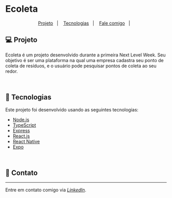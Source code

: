 <h1>Ecoleta</h1>

<p align="center">
  <a href="#-projeto">Projeto</a>&nbsp;&nbsp;&nbsp;|&nbsp;&nbsp;&nbsp;
  <a href="#rocket-tecnologias">Tecnologias</a>&nbsp;&nbsp;&nbsp;|&nbsp;&nbsp;&nbsp;
  <a href="#-contato">Fale comigo</a>&nbsp;&nbsp;&nbsp;|&nbsp;&nbsp;&nbsp;  
</p>


## 💻 Projeto
Ecoleta é um projeto desenvolvido durante a primeira Next Level Week. Seu objetivo é ser uma plataforma na qual uma empresa cadastra seu ponto de coleta de resíduos, e o usuário pode pesquisar pontos de coleta ao seu redor.

<br>

## :rocket: Tecnologias
Este projeto foi desenvolvido usando as seguintes tecnologias:

- [Node.js](https://nodejs.org/en/)
- [TypeScript](https://www.typescriptlang.org/)
- [Express](https://expressjs.com/)
- [React.js](https://reactjs.org)
- [React Native](https://reactnative.dev/)
- [Expo](https://expo.io/)

<br>

## 💬 Contato
------------------
Entre em contato comigo via [*LinkedIn*](https://www.linkedin.com/in/andreifrosa).
